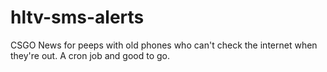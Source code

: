 # hltv-sms-alerts
CSGO News for peeps with old phones who can't check the internet when they're out. A cron job and good to go.

